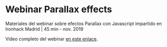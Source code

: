 # Webinar Parallax effects

Materiales del webinar sobre efectos Parallax con Javascript impartido en Ironhack Madrid | 45 min - nov. 2019

Vídeo completo del webinar [en este enlace](https://youtu.be/0bO0G6-tZiA).
